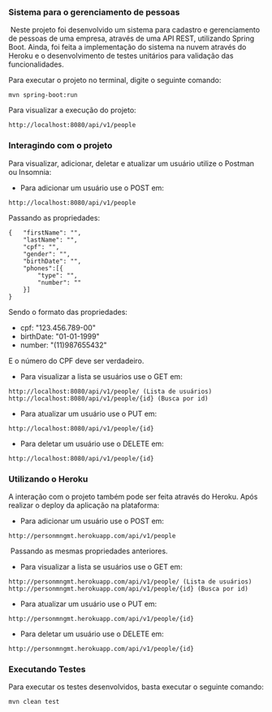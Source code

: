 ### Sistema para o gerenciamento de pessoas



​	Neste projeto foi desenvolvido um sistema para cadastro e gerenciamento de pessoas de uma empresa, através de uma API REST, utilizando Spring Boot. Ainda, foi feita a implementação do sistema na nuvem através do Heroku e o desenvolvimento de testes unitários para validação das funcionalidades.



Para executar o projeto no terminal, digite o seguinte comando:

```shell script
mvn spring-boot:run 
```

Para visualizar a execução do projeto:

```
http://localhost:8080/api/v1/people
```



### Interagindo com o projeto

Para visualizar, adicionar, deletar e atualizar um usuário utilize o Postman ou Insomnia:

- Para adicionar um usuário use o POST em:

```
http://localhost:8080/api/v1/people
```

Passando as propriedades:

```
{   "firstName": "",
    "lastName": "",
    "cpf": "",
    "gender": "",
    "birthDate": "",
    "phones":[{
        "type": "",
        "number": ""
    }]
}
```

Sendo o formato das propriedades:

- cpf: "123.456.789-00"
- birthDate: "01-01-1999"
- number: "(11)987655432"

E o número do CPF deve ser verdadeiro.



- Para visualizar a lista se usuários use o GET em:

```
http://localhost:8080/api/v1/people/ (Lista de usuários)
http://localhost:8080/api/v1/people/{id} (Busca por id)
```

- Para atualizar um usuário use o PUT em:

```
http://localhost:8080/api/v1/people/{id}
```

- Para deletar um usuário use o DELETE em:

```
http://localhost:8080/api/v1/people/{id}
```



### Utilizando o Heroku

A interação com o projeto também pode ser feita através do Heroku. Após realizar o deploy da aplicação na plataforma:

- Para adicionar um usuário use o POST em:

```
http://personmngmt.herokuapp.com/api/v1/people
```

​	Passando as mesmas propriedades anteriores.



- Para visualizar a lista se usuários use o GET em:

```
http://personmngmt.herokuapp.com/api/v1/people/ (Lista de usuários)
http://personmngmt.herokuapp.com/api/v1/people/{id} (Busca por id)
```

- Para atualizar um usuário use o PUT em:

```
http://personmngmt.herokuapp.com/api/v1/people/{id}
```

- Para deletar um usuário use o DELETE em:

```
http://personmngmt.herokuapp.com/api/v1/people/{id}
```



### Executando Testes

Para executar os testes desenvolvidos, basta executar o seguinte comando:

```shell script
mvn clean test
```

